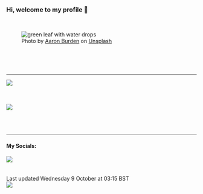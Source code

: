 <h3>Hi, welcome to my profile 👋</h3>

<br />
<figure>
  <img
    src="https://images.unsplash.com/photo-1495584816685-4bdbf1b5057e?crop=entropy&cs=tinysrgb&fit=max&fm=jpg&ixid=M3wyNzQ3MDB8MHwxfHJhbmRvbXx8fHx8fHx8fDE3Mjg0MzYzMDd8&ixlib=rb-4.0.3&q=80&w=1080&auto=format"
    alt="green leaf with water drops" 
  />
  <figcaption>Photo by <a
    href="https://unsplash.com/@aaronburden?utm_source=Profile%20readme&utm_medium=referral">Aaron Burden</a> on <a
    href="https://unsplash.com/?utm_source=Profile%20readme&utm_medium=referral">Unsplash</a></figcaption>
</figure>




  <br /><br /><br />

<hr />
<img
  src="https://github-readme-stats.vercel.app/api?username=shanelucy&show_icons=true&theme=calm"
/>
<br /><br /><br />

<img 
  src="https://github-readme-stats.vercel.app/api/top-langs/?username=shanelucy&theme=calm"
/>
<br /><br /><br /><br />
<hr />
<h4>My Socials:</h4>
<a href="https://uk.linkedin.com/in/shane-lucy-4735b616a">
  <img
    src="https://img.shields.io/badge/linkedin%20-%230077B5.svg?&style=for-the-badge&logo=linkedin&logoColor=white"
  />
</a>
<br /><br /><br />
Last updated Wednesday 9 October at 03:15 BST
<br />
<img
  src="https://github.com/ShaneLucy/ShaneLucy/workflows/README%20build/badge.svg"
/>
